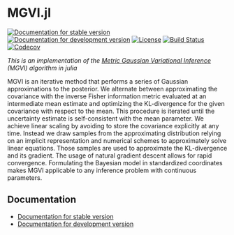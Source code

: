# MGVI.jl

[![Documentation for stable version](https://img.shields.io/badge/docs-stable-blue.svg)](https://bat.github.io/MGVI.jl/stable)
[![Documentation for development version](https://img.shields.io/badge/docs-dev-blue.svg)](https://bat.github.io/MGVI.jl/dev)
[![License](http://img.shields.io/badge/license-MIT-brightgreen.svg?style=flat)](LICENSE.md)
[![Build Status](https://github.com/bat/MGVI.jl/workflows/CI/badge.svg?branch=master)](https://github.com/bat/MGVI.jl/actions?query=workflow%3ACI)
[![Codecov](https://codecov.io/gh/bat/MGVI.jl/branch/master/graph/badge.svg)](https://codecov.io/gh/bat/MGVI.jl)

*This is an implementation of the [Metric Gaussian Variational Inference](https://arxiv.org/abs/1901.11033) (MGVI) algorithm in julia*


MGVI is an iterative method that performs a series of Gaussian approximations to the posterior. We alternate between approximating the covariance with the inverse Fisher information metric evaluated at an intermediate mean estimate and optimizing the KL-divergence for the given covariance with respect to the mean. This procedure is iterated until the uncertainty estimate is self-consistent with the mean parameter. We achieve linear scaling by avoiding to store the covariance explicitly at any time. Instead we draw samples from the approximating distribution relying on an implicit representation and numerical schemes to approximately solve linear equations. Those samples are used to approximate the KL-divergence and its gradient. The usage of natural gradient descent allows for rapid convergence. Formulating the Bayesian model in standardized coordinates makes MGVI applicable to any inference problem with continuous parameters.

## Documentation
* [Documentation for stable version](https://bat.github.io/MGVI.jl/stable)
* [Documentation for development version](https://bat.github.io/MGVI.jl/dev)
